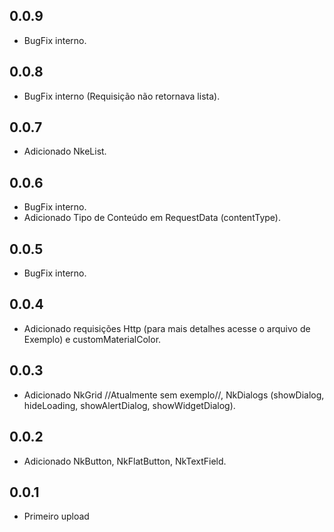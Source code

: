 ## 0.0.9

* BugFix interno.

## 0.0.8

* BugFix interno (Requisição não retornava lista).

## 0.0.7

* Adicionado NkeList.

## 0.0.6

* BugFix interno.
* Adicionado Tipo de Conteúdo em RequestData (contentType).

## 0.0.5

* BugFix interno.

## 0.0.4

* Adicionado requisições Http (para mais detalhes acesse o arquivo de Exemplo) e customMaterialColor.

## 0.0.3

* Adicionado NkGrid //Atualmente sem exemplo//, NkDialogs (showDialog, hideLoading, showAlertDialog, showWidgetDialog).

## 0.0.2

* Adicionado NkButton, NkFlatButton, NkTextField.

## 0.0.1

* Primeiro upload
